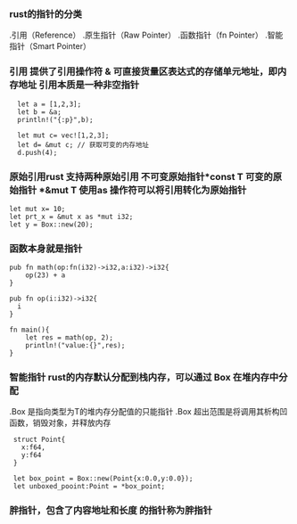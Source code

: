 ### rust的指针的分类
.引用（Reference）
.原生指针（Raw Pointer）
.函数指针（fn Pointer）
.智能指针（Smart Pointer）

### 引用 提供了引用操作符 & 可直接货量区表达式的存储单元地址，即内存地址 引用本质是一种非空指针
```
  let a = [1,2,3];
  let b = &a; 
  println!("{:p}",b);
  
  let mut c= vec![1,2,3];
  let d= &mut c; // 获取可变的内存地址
  d.push(4);

```

### 原始引用rust 支持两种原始引用 不可变原始指针*const T 可变的原始指针 *&mut T 使用as 操作符可以将引用转化为原始指针
```
let mut x= 10;
let prt_x = &mut x as *mut i32;
let y = Box::new(20);

```

### 函数本身就是指针
```
pub fn math(op:fn(i32)->i32,a:i32)->i32{
    op(23) + a
}

pub fn op(i:i32)->i32{
  i
}

fn main(){
    let res = math(op, 2);
    println!("value:{}",res);
}
```

### 智能指针 rust的内存默认分配到栈内存，可以通过 Box<T> 在堆内存中分配
.Box<T> 是指向类型为T的堆内存分配值的只能指针 
.Box<T> 超出范围是将调用其析构凹函数，销毁对象，并释放内存

```
 struct Point{
   x:f64,
   y:f64
 }
 
 let box_point = Box::new(Point{x:0.0,y:0.0});
 let unboxed_pooint:Point = *box_point;

```

### 胖指针，包含了内容地址和长度 的指针称为胖指针







